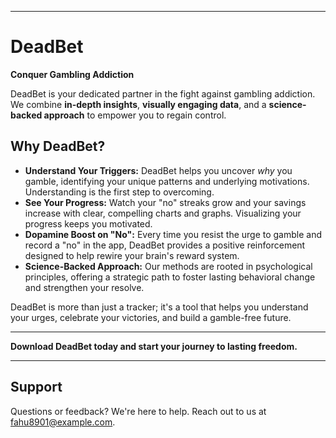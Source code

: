 -----

# DeadBet

**Conquer Gambling Addiction**

[](https://www.google.com/search?q=https://apps.apple.com/app/deadbet/idYOUR_APP_ID_HERE) DeadBet is your dedicated partner in the fight against gambling addiction. We combine **in-depth insights**, **visually engaging data**, and a **science-backed approach** to empower you to regain control.

## Why DeadBet?

  * **Understand Your Triggers:** DeadBet helps you uncover *why* you gamble, identifying your unique patterns and underlying motivations. Understanding is the first step to overcoming.
  * **See Your Progress:** Watch your "no" streaks grow and your savings increase with clear, compelling charts and graphs. Visualizing your progress keeps you motivated.
  * **Dopamine Boost on "No":** Every time you resist the urge to gamble and record a "no" in the app, DeadBet provides a positive reinforcement designed to help rewire your brain's reward system.
  * **Science-Backed Approach:** Our methods are rooted in psychological principles, offering a strategic path to foster lasting behavioral change and strengthen your resolve.

DeadBet is more than just a tracker; it's a tool that helps you understand your urges, celebrate your victories, and build a gamble-free future.

-----

**Download DeadBet today and start your journey to lasting freedom.**

-----

## Support

Questions or feedback? We're here to help. Reach out to us at [fahu8901@example.com](mailto:fahu8901@example.com).
